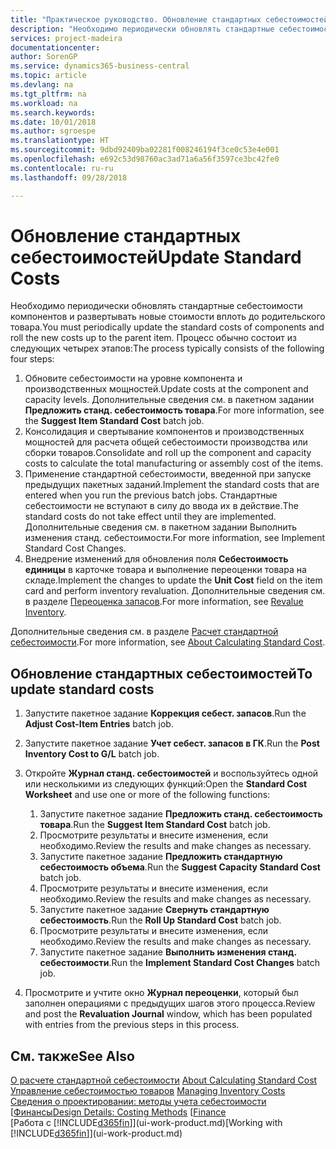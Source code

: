 ```yaml
---
title: "Практическое руководство. Обновление стандартных себестоимостей | Microsoft Docs"
description: "Необходимо периодически обновлять стандартные себестоимости компонентов и развертывать новые стоимости вплоть до родительского товара."
services: project-madeira
documentationcenter: 
author: SorenGP
ms.service: dynamics365-business-central
ms.topic: article
ms.devlang: na
ms.tgt_pltfrm: na
ms.workload: na
ms.search.keywords: 
ms.date: 10/01/2018
ms.author: sgroespe
ms.translationtype: HT
ms.sourcegitcommit: 9dbd92409ba02281f008246194f3ce0c53e4e001
ms.openlocfilehash: e692c53d98760ac3ad71a6a56f3597ce3bc42fe0
ms.contentlocale: ru-ru
ms.lasthandoff: 09/28/2018

---
```

# <a name="update-standard-costs"></a><span data-ttu-id="a25ff-103">Обновление стандартных себестоимостей</span><span class="sxs-lookup"><span data-stu-id="a25ff-103">Update Standard Costs</span></span>
<span data-ttu-id="a25ff-104">Необходимо периодически обновлять стандартные себестоимости компонентов и развертывать новые стоимости вплоть до родительского товара.</span><span class="sxs-lookup"><span data-stu-id="a25ff-104">You must periodically update the standard costs of components and roll the new costs up to the parent item.</span></span> <span data-ttu-id="a25ff-105">Процесс обычно состоит из следующих четырех этапов:</span><span class="sxs-lookup"><span data-stu-id="a25ff-105">The process typically consists of the following four steps:</span></span>  

1.  <span data-ttu-id="a25ff-106">Обновите себестоимости на уровне компонента и производственных мощностей.</span><span class="sxs-lookup"><span data-stu-id="a25ff-106">Update costs at the component and capacity levels.</span></span> <span data-ttu-id="a25ff-107">Дополнительные сведения см. в пакетном задании **Предложить станд. себестоимость товара**.</span><span class="sxs-lookup"><span data-stu-id="a25ff-107">For more information, see the **Suggest Item Standard Cost** batch job.</span></span>  
2.  <span data-ttu-id="a25ff-108">Консолидация и свертывание компонентов и производственных мощностей для расчета общей себестоимости производства или сборки товаров.</span><span class="sxs-lookup"><span data-stu-id="a25ff-108">Consolidate and roll up the component and capacity costs to calculate the total manufacturing or assembly cost of the items.</span></span>  
3.  <span data-ttu-id="a25ff-109">Применение стандартной себестоимости, введенной при запуске предыдущих пакетных заданий.</span><span class="sxs-lookup"><span data-stu-id="a25ff-109">Implement the standard costs that are entered when you run the previous batch jobs.</span></span> <span data-ttu-id="a25ff-110">Стандартные себестоимости не вступают в силу до ввода их в действие.</span><span class="sxs-lookup"><span data-stu-id="a25ff-110">The standard costs do not take effect until they are implemented.</span></span> <span data-ttu-id="a25ff-111">Дополнительные сведения см. в пакетном задании Выполнить изменения станд. себестоимости.</span><span class="sxs-lookup"><span data-stu-id="a25ff-111">For more information, see Implement Standard Cost Changes.</span></span>  
4.  <span data-ttu-id="a25ff-112">Внедрение изменений для обновления поля **Себестоимость единицы** в карточке товара и выполнение переоценки товара на складе.</span><span class="sxs-lookup"><span data-stu-id="a25ff-112">Implement the changes to update the **Unit Cost** field on the item card and perform inventory revaluation.</span></span> <span data-ttu-id="a25ff-113">Дополнительные сведения см. в разделе [Переоценка запасов](inventory-how-revalue-inventory.md).</span><span class="sxs-lookup"><span data-stu-id="a25ff-113">For more information, see [Revalue Inventory](inventory-how-revalue-inventory.md).</span></span>  

<span data-ttu-id="a25ff-114">Дополнительные сведения см. в разделе [Расчет стандартной себестоимости](finance-about-calculating-standard-cost.md).</span><span class="sxs-lookup"><span data-stu-id="a25ff-114">For more information, see [About Calculating Standard Cost](finance-about-calculating-standard-cost.md).</span></span>  
## <a name="to-update-standard-costs"></a><span data-ttu-id="a25ff-115">Обновление стандартных себестоимостей</span><span class="sxs-lookup"><span data-stu-id="a25ff-115">To update standard costs</span></span>  
1.  <span data-ttu-id="a25ff-116">Запустите пакетное задание **Коррекция себест. запасов**.</span><span class="sxs-lookup"><span data-stu-id="a25ff-116">Run the **Adjust Cost-Item Entries** batch job.</span></span>  
2.  <span data-ttu-id="a25ff-117">Запустите пакетное задание **Учет себест. запасов в ГК**.</span><span class="sxs-lookup"><span data-stu-id="a25ff-117">Run the **Post Inventory Cost to G/L** batch job.</span></span>  
3.  <span data-ttu-id="a25ff-118">Откройте **Журнал станд. себестоимостей** и воспользуйтесь одной или несколькими из следующих функций:</span><span class="sxs-lookup"><span data-stu-id="a25ff-118">Open the **Standard Cost Worksheet** and use one or more of the following functions:</span></span>  

    1.  <span data-ttu-id="a25ff-119">Запустите пакетное задание **Предложить станд. себестоимость товара**.</span><span class="sxs-lookup"><span data-stu-id="a25ff-119">Run the **Suggest Item Standard Cost** batch job.</span></span>  
    2.  <span data-ttu-id="a25ff-120">Просмотрите результаты и внесите изменения, если необходимо.</span><span class="sxs-lookup"><span data-stu-id="a25ff-120">Review the results and make changes as necessary.</span></span>  
    3.  <span data-ttu-id="a25ff-121">Запустите пакетное задание **Предложить стандартную себестоимость объема**.</span><span class="sxs-lookup"><span data-stu-id="a25ff-121">Run the **Suggest Capacity Standard Cost** batch job.</span></span>  
    4.  <span data-ttu-id="a25ff-122">Просмотрите результаты и внесите изменения, если необходимо.</span><span class="sxs-lookup"><span data-stu-id="a25ff-122">Review the results and make changes as necessary.</span></span>
    5. <span data-ttu-id="a25ff-123">Запустите пакетное задание **Свернуть стандартную себестоимость**.</span><span class="sxs-lookup"><span data-stu-id="a25ff-123">Run the **Roll Up Standard Cost** batch job.</span></span>
    6.  <span data-ttu-id="a25ff-124">Просмотрите результаты и внесите изменения, если необходимо.</span><span class="sxs-lookup"><span data-stu-id="a25ff-124">Review the results and make changes as necessary.</span></span>
    7.  <span data-ttu-id="a25ff-125">Запустите пакетное задание **Выполнить изменения станд. себестоимости**.</span><span class="sxs-lookup"><span data-stu-id="a25ff-125">Run the **Implement Standard Cost Changes** batch job.</span></span>  
4.  <span data-ttu-id="a25ff-126">Просмотрите и учтите окно **Журнал переоценки**, который был заполнен операциями с предыдущих шагов этого процесса.</span><span class="sxs-lookup"><span data-stu-id="a25ff-126">Review and post the **Revaluation Journal** window, which has been populated with entries from the previous steps in this process.</span></span>  

## <a name="see-also"></a><span data-ttu-id="a25ff-127">См. также</span><span class="sxs-lookup"><span data-stu-id="a25ff-127">See Also</span></span>  
 <span data-ttu-id="a25ff-128">[О расчете стандартной себестоимости](finance-about-calculating-standard-cost.md) </span><span class="sxs-lookup"><span data-stu-id="a25ff-128">[About Calculating Standard Cost](finance-about-calculating-standard-cost.md) </span></span>  
 <span data-ttu-id="a25ff-129">[Управление себестоимостью товаров](finance-manage-inventory-costs.md) </span><span class="sxs-lookup"><span data-stu-id="a25ff-129">[Managing Inventory Costs](finance-manage-inventory-costs.md) </span></span>  
 <span data-ttu-id="a25ff-130">[Сведения о проектировании: методы учета себестоимости](design-details-costing-methods.md) [[Финансы](finance.md)</span><span class="sxs-lookup"><span data-stu-id="a25ff-130">[Design Details: Costing Methods](design-details-costing-methods.md) [[Finance](finance.md)</span></span>  
 <span data-ttu-id="a25ff-131">[Работа с [!INCLUDE[d365fin](includes/d365fin_md.md)]](ui-work-product.md)</span><span class="sxs-lookup"><span data-stu-id="a25ff-131">[Working with [!INCLUDE[d365fin](includes/d365fin_md.md)]](ui-work-product.md)</span></span>  

